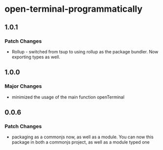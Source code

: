 # open-terminal-programmatically

## 1.0.1

### Patch Changes

- Rollup - switched from tsup to using rollup as the package bundler. Now exporting types as well.

## 1.0.0

### Major Changes

- minimized the usage of the main function openTerminal

## 0.0.6

### Patch Changes

- packaging as a commonjs now, as well as a module. You can now this package in both a commonjs project, as well as a module typed one
